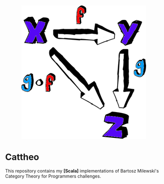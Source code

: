 <p align="center">
  <img src="https://github.com/P3trur0/cattheo/blob/master/cattheo.png?raw=true" alt="Cattheo"/>
</p>

Cattheo
===

This repository contains my **[Scala]** implementations of Bartosz Milewski's Category Theory for Programmers challenges.
